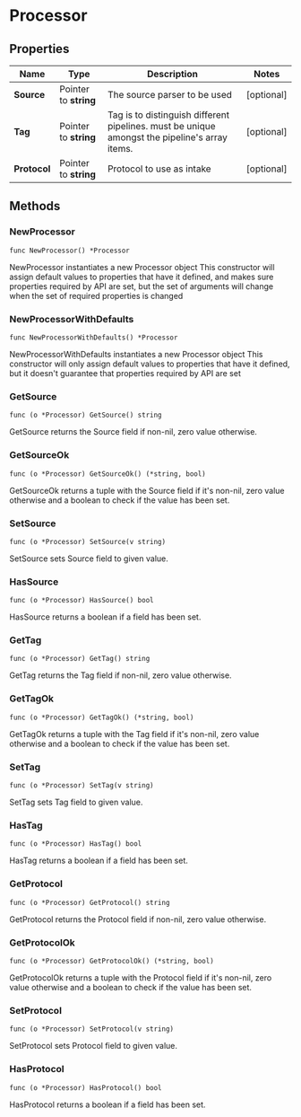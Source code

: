 # Processor

## Properties

|Name | Type | Description | Notes|
|------------ | ------------- | ------------- | -------------|
|**Source** | Pointer to **string** | The source parser to be used | [optional] |
|**Tag** | Pointer to **string** | Tag is to distinguish different pipelines. must be unique amongst the pipeline&#39;s array items. | [optional] |
|**Protocol** | Pointer to **string** | Protocol to use as intake | [optional] |

## Methods

### NewProcessor

`func NewProcessor() *Processor`

NewProcessor instantiates a new Processor object
This constructor will assign default values to properties that have it defined,
and makes sure properties required by API are set, but the set of arguments
will change when the set of required properties is changed

### NewProcessorWithDefaults

`func NewProcessorWithDefaults() *Processor`

NewProcessorWithDefaults instantiates a new Processor object
This constructor will only assign default values to properties that have it defined,
but it doesn't guarantee that properties required by API are set

### GetSource

`func (o *Processor) GetSource() string`

GetSource returns the Source field if non-nil, zero value otherwise.

### GetSourceOk

`func (o *Processor) GetSourceOk() (*string, bool)`

GetSourceOk returns a tuple with the Source field if it's non-nil, zero value otherwise
and a boolean to check if the value has been set.

### SetSource

`func (o *Processor) SetSource(v string)`

SetSource sets Source field to given value.

### HasSource

`func (o *Processor) HasSource() bool`

HasSource returns a boolean if a field has been set.

### GetTag

`func (o *Processor) GetTag() string`

GetTag returns the Tag field if non-nil, zero value otherwise.

### GetTagOk

`func (o *Processor) GetTagOk() (*string, bool)`

GetTagOk returns a tuple with the Tag field if it's non-nil, zero value otherwise
and a boolean to check if the value has been set.

### SetTag

`func (o *Processor) SetTag(v string)`

SetTag sets Tag field to given value.

### HasTag

`func (o *Processor) HasTag() bool`

HasTag returns a boolean if a field has been set.

### GetProtocol

`func (o *Processor) GetProtocol() string`

GetProtocol returns the Protocol field if non-nil, zero value otherwise.

### GetProtocolOk

`func (o *Processor) GetProtocolOk() (*string, bool)`

GetProtocolOk returns a tuple with the Protocol field if it's non-nil, zero value otherwise
and a boolean to check if the value has been set.

### SetProtocol

`func (o *Processor) SetProtocol(v string)`

SetProtocol sets Protocol field to given value.

### HasProtocol

`func (o *Processor) HasProtocol() bool`

HasProtocol returns a boolean if a field has been set.


